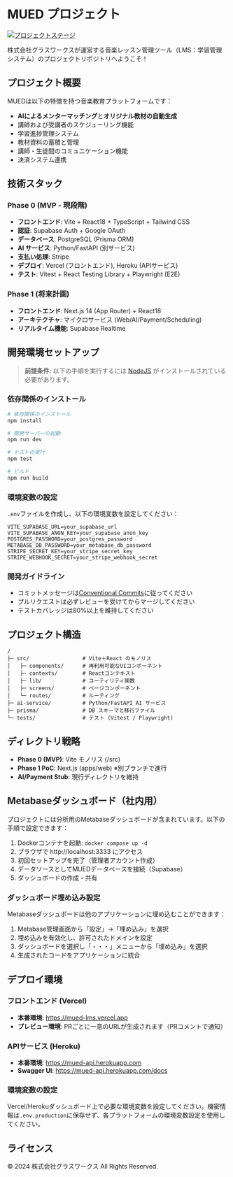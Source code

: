 # MUED プロジェクト

[![プロジェクトステージ](https://img.shields.io/badge/現在の実装ステージ-Phase%200%20%2F%20Vite%20モノリス-blue)](https://github.com/kimny1143/mued_lms_fgm)

株式会社グラスワークスが運営する音楽レッスン管理ツール（LMS：学習管理システム）のプロジェクトリポジトリへようこそ！

## プロジェクト概要

MUEDは以下の特徴を持つ音楽教育プラットフォームです：

- **AIによるメンターマッチング**と**オリジナル教材の自動生成**
- 講師および受講者のスケジューリング機能
- 学習進捗管理システム
- 教材資料の蓄積と管理
- 講師・生徒間のコミュニケーション機能
- 決済システム連携

## 技術スタック

### Phase 0 (MVP - 現段階)
- **フロントエンド**: Vite + React18 + TypeScript + Tailwind CSS
- **認証**: Supabase Auth + Google OAuth
- **データベース**: PostgreSQL (Prisma ORM)
- **AI サービス**: Python/FastAPI (別サービス)
- **支払い処理**: Stripe
- **デプロイ**: Vercel (フロントエンド), Heroku (APIサービス)
- **テスト**: Vitest + React Testing Library + Playwright (E2E)

### Phase 1 (将来計画)
- **フロントエンド**: Next.js 14 (App Router) + React18
- **アーキテクチャ**: マイクロサービス (Web/AI/Payment/Scheduling)
- **リアルタイム機能**: Supabase Realtime

## 開発環境セットアップ

> **前提条件:**
> 以下の手順を実行するには [NodeJS](https://nodejs.org/en/) がインストールされている必要があります。

### 依存関係のインストール

```bash
# 依存関係のインストール
npm install

# 開発サーバーの起動
npm run dev

# テストの実行
npm test

# ビルド
npm run build
```

### 環境変数の設定

`.env`ファイルを作成し、以下の環境変数を設定してください：

```env
VITE_SUPABASE_URL=your_supabase_url
VITE_SUPABASE_ANON_KEY=your_supabase_anon_key
POSTGRES_PASSWORD=your_postgres_password
METABASE_DB_PASSWORD=your_metabase_db_password
STRIPE_SECRET_KEY=your_stripe_secret_key
STRIPE_WEBHOOK_SECRET=your_stripe_webhook_secret
```

### 開発ガイドライン

- コミットメッセージは[Conventional Commits](https://www.conventionalcommits.org/)に従ってください
- プルリクエストは必ずレビューを受けてからマージしてください
- テストカバレッジは80%以上を維持してください

## プロジェクト構造

```
/
├─ src/                 # Vite＋React のモノリス
│   ├─ components/      # 再利用可能なUIコンポーネント
│   ├─ contexts/        # Reactコンテキスト
│   ├─ lib/             # ユーティリティ関数
│   ├─ screens/         # ページコンポーネント
│   └─ routes/          # ルーティング
├─ ai-service/          # Python/FastAPI AI サービス
├─ prisma/              # DB スキーマと移行ファイル
└─ tests/               # テスト (Vitest / Playwright)
```

## ディレクトリ戦略
- **Phase 0 (MVP)**: Vite モノリス (/src)
- **Phase 1 PoC**: Next.js (apps/web) ※別ブランチで進行
- **AI/Payment Stub**: 現行ディレクトリを維持

## Metabaseダッシュボード（社内用）

プロジェクトには分析用のMetabaseダッシュボードが含まれています。以下の手順で設定できます：

1. Dockerコンテナを起動: `docker compose up -d`
2. ブラウザで http://localhost:3333 にアクセス
3. 初回セットアップを完了（管理者アカウント作成）
4. データソースとしてMUEDデータベースを接続（Supabase）
5. ダッシュボードの作成・共有

### ダッシュボード埋め込み設定

Metabaseダッシュボードは他のアプリケーションに埋め込むことができます：

1. Metabase管理画面から「設定」→「埋め込み」を選択
2. 埋め込みを有効化し、許可されたドメインを設定
3. ダッシュボードを選択し「・・・」メニューから「埋め込み」を選択
4. 生成されたコードをアプリケーションに統合

## デプロイ環境

### フロントエンド (Vercel)
- **本番環境**: https://mued-lms.vercel.app
- **プレビュー環境**: PRごとに一意のURLが生成されます（PRコメントで通知）

### APIサービス (Heroku)
- **本番環境**: https://mued-api.herokuapp.com
- **Swagger UI**: https://mued-api.herokuapp.com/docs

### 環境変数の設定

Vercel/Herokuダッシュボード上で必要な環境変数を設定してください。機密情報は`.env.production`に保存せず、各プラットフォームの環境変数設定を使用してください。

## ライセンス

© 2024 株式会社グラスワークス All Rights Reserved.
